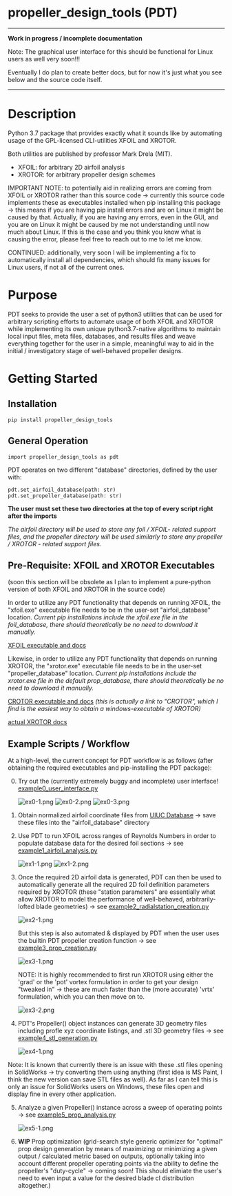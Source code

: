 propeller_design_tools (PDT)
============================
---
**Work in progress / incomplete documentation**

Note: The graphical user interface for this should be functional for Linux users as well very soon!!!

Eventually I do plan to create better docs, but for now it's just what you see below and the source code itself.

---

Description
===========
Python 3.7 package that provides exactly what it sounds 
like by automating usage of the GPL-licensed 
CLI-utilities XFOIL and XROTOR.

Both utilities are published by professor Mark Drela (MIT).
- XFOIL: for arbitrary 2D airfoil analysis
- XROTOR: for arbitrary propeller design schemes

IMPORTANT NOTE: to potentially aid in realizing errors are coming from XFOIL or XROTOR rather than this source code ->
currently this source code implements these as executables installed when pip installing this package -> this means if
you are having pip install errors and are on Linux it might be caused by that.  Actually, if you are having any errors,
even in the GUI, and you are on Linux it might be caused by me not understanding until now much about Linux.  If this 
is the case and you think you know what is causing the error, please feel free to reach out to me to let me know.

CONTINUED: additionally, very soon I will be implementing a fix to automatically install all dependencies, which should
fix many issues for Linux users, if not all of the current ones.

Purpose
=======
PDT seeks to provide the user a set of python3 utilities
that can be used for arbitrary scripting efforts to automate
usage of both XFOIL and XROTOR while implementing its own 
unique python3.7-native algorithms to maintain local
input files, meta files, databases, and results files and
weave everything together for the user in a simple,
meaningful way to aid in the initial / investigatory 
stage of well-behaved propeller designs.

Getting Started
===============
Installation
------------
`pip install propeller_design_tools`

General Operation
-----------------
`import propeller_design_tools as pdt`

PDT operates on two different "database" directories, defined
by the user with:

    pdt.set_airfoil_database(path: str)
    pdt.set_propeller_database(path: str)

**The user must set these two directories at the top 
of every script right after the imports**

*The airfoil directory will be used to store any foil / 
XFOIL- related support files, and the propeller directory
will be used similarly to store any propeller / XROTOR - 
related support files.*

Pre-Requisite: XFOIL and XROTOR Executables
-------------------------------------------
(soon this section will be obsolete as I plan to implement a pure-python
version of both XFOIL and XROTOR in the source code)

In order to utilize any PDT functionality that depends on 
running XFOIL, the "xfoil.exe" executable file needs to be
in the user-set "airfoil_database" location. *Current pip 
installations include the xfoil.exe file in the foil_database,
there should theoretically be no need to download it manually.*

[XFOIL executable and docs](https://web.mit.edu/drela/Public/web/xfoil/)

Likewise, in order to utilize any PDT functionality that
depends on running XROTOR, the "xrotor.exe" executable file
needs to be in the user-set "propeller_database" location.
*Current pip installations include the xrotor.exe file in the 
default prop_database, there should theoretically be no need to 
download it manually.*

[CROTOR executable and docs](http://www.esotec.org/sw/crotor.html#download)
*(this is actually a link to "CROTOR", which I find is
the easiest way to obtain a windows-executable of XROTOR)*

[actual XROTOR docs](https://web.mit.edu/drela/Public/web/xrotor/xrotor_doc.txt)

Example Scripts / Workflow
--------------------------
At a high-level, the current concept for PDT workflow is as 
follows (after obtaining the required executables and pip-installing 
the PDT package):

0. Try out the (currently extremely buggy and incomplete) user interface!
[example0_user_interface.py](
   https://github.com/helloDestroyerOfWorlds/propeller_design_tools/blob/master/tests/example0_user_interface.py
   )

   ![ex0-1.png](https://raw.githubusercontent.com/helloDestroyerOfWorlds/propeller_design_tools/master/tests/ex0-1.png)
   ![ex0-2.png](https://raw.githubusercontent.com/helloDestroyerOfWorlds/propeller_design_tools/master/tests/ex0-2.png)
   ![ex0-3.png](https://raw.githubusercontent.com/helloDestroyerOfWorlds/propeller_design_tools/master/tests/ex0-3.png)

1. Obtain normalized airfoil coordinate files from
[UIUC Database](https://m-selig.ae.illinois.edu/ads/coord_database.html)
-> save these files into the "airfoil_database" directory


2. Use PDT to run XFOIL across ranges of Reynolds Numbers in order to
populate database data for the desired foil sections -> see 
[example1_airfoil_analysis.py](
   https://github.com/helloDestroyerOfWorlds/propeller_design_tools/blob/master/tests/example1_airfoil_analysis.py
   )

   ![ex1-1.png](https://raw.githubusercontent.com/helloDestroyerOfWorlds/propeller_design_tools/master/tests/ex1-1.png)
   ![ex1-2.png](https://raw.githubusercontent.com/helloDestroyerOfWorlds/propeller_design_tools/master/tests/ex1-2.png)


3. Once the required 2D airfoil data is generated, PDT can then be used
to automatically generate all the required 2D foil definition parameters
required by XROTOR (these "station parameters" are essentially what 
allow XROTOR to model the performance of well-behaved, arbitrarily-lofted 
blade geometries) -> see
[example2_radialstation_creation.py](
   https://github.com/helloDestroyerOfWorlds/propeller_design_tools/blob/master/tests/example2_radialstation_creation.py
   )

   ![ex2-1.png](https://raw.githubusercontent.com/helloDestroyerOfWorlds/propeller_design_tools/master/tests/ex2-1.png)
   
   But this step is also automated & displayed by PDT when the user uses
the builtin PDT propeller creation function -> see
[example3_prop_creation.py](
   https://github.com/helloDestroyerOfWorlds/propeller_design_tools/blob/master/tests/example3_prop_creation.py
   )

   ![ex3-1.png](https://raw.githubusercontent.com/helloDestroyerOfWorlds/propeller_design_tools/master/tests/ex3-1.png)

   NOTE: It is highly recommended to first run XROTOR using either the 'grad' 
or the 'pot' vortex formulation in order to get your design "tweaked in" -> 
these are much faster than the (more accurate) 'vrtx' formulation, which you 
can then move on to.

   ![ex3-2.png](https://raw.githubusercontent.com/helloDestroyerOfWorlds/propeller_design_tools/master/tests/ex3-2.png)


4. PDT's Propeller() object instances can generate 3D geometry files 
including profle xyz coordinate listings, and .stl 3D geometry files -> see
[example4_stl_generation.py](
   https://github.com/helloDestroyerOfWorlds/propeller_design_tools/blob/master/tests/example4_stl_generation.py
   )

   ![ex4-1.png](https://raw.githubusercontent.com/helloDestroyerOfWorlds/propeller_design_tools/master/tests/ex4-1.png)

Note: It is known that currently there is an issue with these .stl files opening in SolidWorks -> try converting them
using anything (first idea is MS Paint, I think the new version can save STL files as well).  As far as I can tell this 
is only an issue for SolidWorks users on Windows, these files open and display fine in every other application.

5. Analyze a given Propeller() instance across a sweep of operating points -> see 
[example5_prop_analysis.py](
   https://github.com/helloDestroyerOfWorlds/propeller_design_tools/blob/master/tests/example5_prop_analysis.py
   )

   ![ex5-1.png](https://raw.githubusercontent.com/helloDestroyerOfWorlds/propeller_design_tools/master/tests/ex5-1.png)


6. **WIP** Prop optimization (grid-search style generic optimizer for "optimal"
prop design generation by means of maximizing or minimizing a given output / 
calculated metric based on outputs, optionally taking into account different
propeller operating points via the ability to define the propeller's "duty-cycle"
-> coming soon! This should elimiate the user's need to even input a value for the
desired blade cl distribution altogether.)